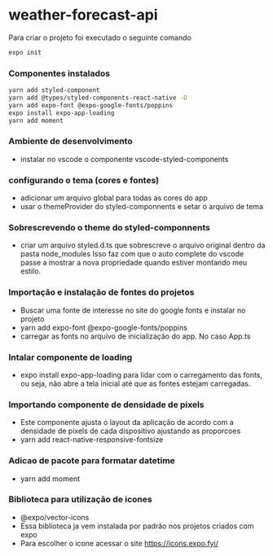 # weather-forecast-api

Para criar o projeto foi executado o seguinte comando
```bash
expo init
```
### Componentes instalados
```bash
yarn add styled-component
yarn add @types/styled-components-react-native -D
yarn add expo-font @expo-google-fonts/poppins
expo install expo-app-loading
yarn add moment
```

### Ambiente de desenvolvimento
- instalar no vscode o componente vscode-styled-components

### configurando o tema (cores e fontes)
- adicionar um arquivo global para todas as cores do app
- usar o themeProvider do styled-componnents e setar o arquivo de tema

### Sobrescrevendo o theme do styled-componnents
- criar um arquivo styled.d.ts que sobrescreve o arquivo original dentro da pasta node_modules
Isso faz com que o auto complete do vscode passe a mostrar a nova propriedade quando estiver
montando meu estilo.

### Importação e instalação de fontes do projetos
- Buscar uma fonte de interesse no site do google fonts e instalar no projeto
- yarn add expo-font @expo-google-fonts/poppins
- carregar as fonts no arquivo de inicialização do app. No caso App.ts

### Intalar componente de loading
- expo install expo-app-loading para lidar com o carregamento das fonts, ou seja,
não abre a tela inicial até que as fontes estejam carregadas.

### Importando componente de densidade de pixels
- Este componente ajusta o layout da aplicação de acordo com a densidade de pixels de cada dispositivo ajustando as proporcoes
- yarn add react-native-responsive-fontsize

### Adicao de pacote para formatar datetime
- yarn add moment

### Biblioteca para utilização de icones
- @expo/vector-icons
- Essa biblioteca ja vem instalada por padrão nos projetos criados com expo
- Para escolher o icone acessar o site https://icons.expo.fyi/
